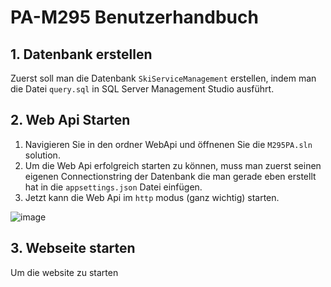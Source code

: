 # PA-M295 Benutzerhandbuch


## 1. Datenbank erstellen

Zuerst soll man die Datenbank ```SkiServiceManagement``` erstellen, indem man die Datei ```query.sql``` in SQL Server Management Studio ausführt.


## 2. Web Api Starten

1. Navigieren Sie in den ordner WebApi und öffnenen Sie die ```M295PA.sln``` solution.
2. Um die Web Api erfolgreich starten zu können, muss man zuerst seinen eigenen Connectionstring der Datenbank die man gerade eben erstellt hat in die  ```appsettings.json``` Datei einfügen.
3. Jetzt kann die Web Api im ```http``` modus (ganz wichtig) starten.

![image](https://github.com/iliakalygin/PA-M295/assets/58369822/f17bd223-e293-4a56-8560-d5fa05131a10)

## 3. Webseite starten

Um die website zu starten
